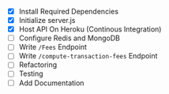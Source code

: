 - [x] Install Required Dependencies
- [x] Initialize server.js
- [x] Host API On Heroku (Continous Integration)
- [ ] Configure Redis and MongoDB
- [ ] Write ```/Fees``` Endpoint
- [ ] Write ```/compute-transaction-fees``` Endpoint
- [ ] Refactoring
- [ ] Testing
- [ ] Add Documentation